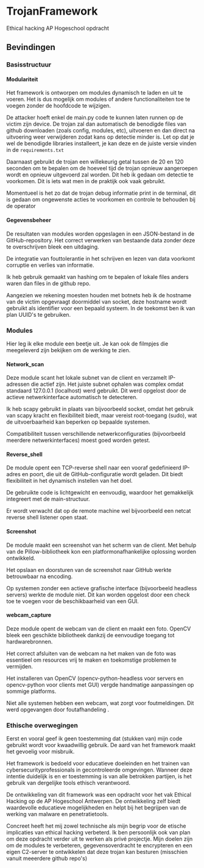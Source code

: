 # TrojanFramework

Ethical hacking AP Hogeschool opdracht

## Bevindingen

### Basisstructuur

#### Modulariteit

Het framework is ontworpen om modules dynamisch te laden en uit te voeren. Het is dus mogelijk om modules of andere functionaliteiten toe te voegen zonder de hoofdcode te wijzigen.

De attacker hoeft enkel de main.py code te kunnen laten runnen op de victim zijn device. De trojan zal dan automatisch de benodigde files van github downloaden (zoals config, modules, etc), uitvoeren en dan direct na uitvoering weer verwijderen zodat kans op detectie minder is. Let op dat je wel de benodigde libraries installeert, je kan deze en de juiste versie vinden in de `requirements.txt`

Daarnaast gebruikt de trojan een willekeurig getal tussen de 20 en 120 seconden om te bepalen om de hoeveel tijd de trojan opnieuw aangeroepen wordt en opnieuw uitgevoerd zal worden. Dit heb ik gedaan om detectie te voorkomen. Dit is iets wat men in de praktijk ook vaak gebruikt.

Momentueel is het zo dat de trojan debug informatie print in de terminal, dit is gedaan om ongewenste acties te voorkomen en controle te behouden bij de operator

#### Gegevensbeheer

De resultaten van modules worden opgeslagen in een JSON-bestand in de GitHub-repository. Het correct verwerken van bestaande data zonder deze te overschrijven bleek een uitdaging.

De integratie van fouttolerantie in het schrijven en lezen van data voorkomt corruptie en verlies van informatie.

Ik heb gebruik gemaakt van hashing om te bepalen of lokale files anders waren dan files in de github repo.

Aangezien we rekening moesten houden met botnets heb ik de hostname van de victim opgevraagt doormiddel van socket, deze hostname wordt gebruikt als identifier voor een bepaald systeem. In de toekomst ben ik van plan UUID's te gebruiken.

### Modules

Hier leg ik elke module een beetje uit. Je kan ook de filmpjes die meegeleverd zijn bekijken om de werking te zien.

#### Network_scan

Deze module scant het lokale subnet van de client en verzamelt IP-adressen die actief zijn. Het juiste subnet ophalen was complex omdat standaard 127.0.0.1 (localhost) werd gebruikt. Dit werd opgelost door de actieve netwerkinterface automatisch te detecteren.

Ik heb scapy gebruikt in plaats van bijvoorbeeld socket, omdat het gebruik van scapy kracht en flexibiliteit biedt, maar vereist root-toegang (sudo), wat de uitvoerbaarheid kan beperken op bepaalde systemen.

Compatibiliteit tussen verschillende netwerkconfiguraties (bijvoorbeeld meerdere netwerkinterfaces) moest goed worden getest.

#### Reverse_shell

De module opent een TCP-reverse shell naar een vooraf gedefinieerd IP-adres en poort, die uit de GitHub-configuratie wordt geladen. Dit biedt flexibiliteit in het dynamisch instellen van het doel.

De gebruikte code is lichtgewicht en eenvoudig, waardoor het gemakkelijk integreert met de main-structuur.

Er wordt verwacht dat op de remote machine wel bijvoorbeeld een netcat reverse shell listener open staat.

#### Screenshot

De module maakt een screenshot van het scherm van de client. Met behulp van de Pillow-bibliotheek kon een platformonafhankelijke oplossing worden ontwikkeld.

Het opslaan en doorsturen van de screenshot naar GitHub werkte betrouwbaar na encoding.

Op systemen zonder een actieve grafische interface (bijvoorbeeld headless servers) werkte de module niet. Dit kan worden opgelost door een check toe te voegen voor de beschikbaarheid van een GUI.

#### webcam_capture

Deze module opent de webcam van de client en maakt een foto. OpenCV bleek een geschikte bibliotheek dankzij de eenvoudige toegang tot hardwarebronnen.

Het correct afsluiten van de webcam na het maken van de foto was essentieel om resources vrij te maken en toekomstige problemen te vermijden.

Het installeren van OpenCV (opencv-python-headless voor servers en opencv-python voor clients met GUI) vergde handmatige aanpassingen op sommige platforms.

Niet alle systemen hebben een webcam, wat zorgt voor foutmeldingen. Dit werd opgevangen door foutafhandeling .

### Ethische overwegingen

Eerst en vooral geef ik geen toestemming dat (stukken van) mijn code gebruikt wordt voor kwaadwillig gebruik. De aard van het framework maakt het gevoelig voor misbruik.

Het framework is bedoeld voor educatieve doeleinden en het trainen van cybersecurityprofessionals in gecontroleerde omgevingen. Wanneer deze intentie duidelijk is en er toestemming is van alle betrokken partijen, is het gebruik van dergelijke tools ethisch verantwoord.

De ontwikkeling van dit framework was een opdracht voor het vak Ethical Hacking op de AP Hogeschool Antwerpen. De ontwikkeling zelf biedt waardevolle educatieve mogelijkheden en helpt bij het begrijpen van de werking van malware en penetratietools.

Concreet heeft het mij zowel technische als mijn begrip voor de etische implicaties van ethical hacking verbeterd. Ik ben persoonlijk ook van plan om deze opdracht verder uit te werken als privé projectje. Mijn doelen zijn om de modules te verbeteren, gegevensoverdracht te encrypteren en een eigen C2-server te ontwikkelen dat deze trojan kan besturen (misschien vanuit meeerdere github repo's)
